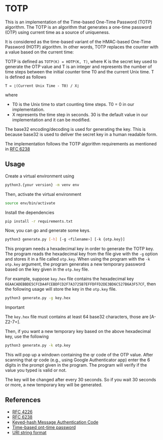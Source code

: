 # TOTP

This is an implementation of the Time-based One-Time Password (TOTP) algorithm. The TOTP is an algorithm that generates a one-time password (OTP) using current time as a source of uniqueness.

It is considered as the time-based variant of the HMAC-based One-Time Password (HOTP) algorithm. In other words, TOTP replaces the counter with a value based on the current time:

TOTP is defined as `TOTP(K) = HOTP(K, T)`, where K is the secret key used to generate the OTP value and T is an integer and represents the number of time steps between the initial counter time T0 and the current Unix time. T is defined as follows

```
T = ⌊(Current Unix Time - T0) / X⌋
```

where
* T0 is the Unix time to start counting time steps. T0 = 0 in our implementation.
* X represents the time step in seconds. 30 is the default value in our implementation and it can be modified.


The base32 encoding/decoding is used for generating the key. This is because base32 is used to deliver the secret key in a human readable form.


The implementation follows the TOTP algorithm requirements as mentioned in [RFC 6238](https://datatracker.ietf.org/doc/html/rfc6238)


## Usage

Create a virtual environment using

```bash
python3.{your version} -m venv env
```

Then, activate the virtual environment

```bash
source env/bin/activate
```

Install the dependencies

```bash
pip install -r requirements.txt
```

Now, you can go and generate some keys.


```bash
python3 generate.py [-h] [-g <filename>] [-k {otp.key}]
```

This program needs a hexadecimal key in order to generate the TOTP key. The program reads the hexadecimal key from the file give with the `-g` option and stores it in a file called `otp.key`. When using the program with the `-k otp.key` argument, the program generates a new temporary password based on the key given in the `otp.key` file.

For example, suppose `key.hex` file contains the hexadecimal key `6EAACADEBBDE5CFCDA4FCEBDFCD2F7A3725B7EFFDFFD2DE3BD6C527B6A3F57CF`, then the following usage will store the key in the `otp.key` file.

```bash
python3 generate.py -g key.hex
```

> [!IMPORTANT]
> The `key.hex` file must contains at least 64 base32 characters, those are [A-Z2-7=].


Then, if you want a new temporary key based on the above hexadecimal key, use the following

```bash
python3 generate.py -k otp.key
```

This will pop up a windown containing the qr code of the OTP value. After scanning that qr code (e.g., using Google Authenticator app) enter the 6 digits in the prompt given in the program. The program will verify if the value you typed is valid or not.

The key will be changed after every 30 seconds. So if you wait 30 seconds or more, a new temporary key will be generated.

## References

* [RFC 4226](https://datatracker.ietf.org/doc/html/rfc4226)
* [RFC 6238](https://datatracker.ietf.org/doc/html/rfc6238)
* [Keyed-hash Message Authentication Code](https://en.wikipedia.org/wiki/HMAC)
* [Time-based ont-time password](https://en.wikipedia.org/wiki/Time-based_one-time_password)
* [URI string format](https://docs.yubico.com/yesdk/users-manual/application-oath/uri-string-format.html)
